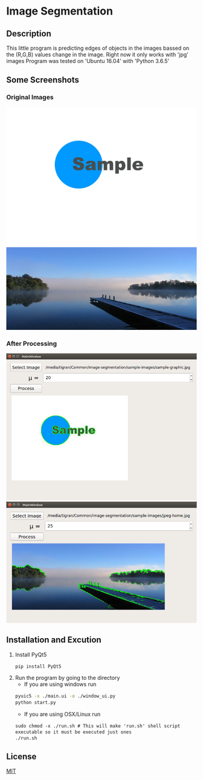 # Image Segmentation

## Description
This little program is predicting edges of objects in the images bassed on the (R,G,B) values change in the image.
Right now it only works with 'jpg' images
Program was tested on 'Ubuntu 16.04' with 'Python 3.6.5'

## Some Screenshots

### Original Images
![alt text](https://raw.githubusercontent.com/Tigran-teq-Tadevosyan/image-segmentation/master/sample-images/sample-graphic.jpg)
![alt text](https://raw.githubusercontent.com/Tigran-teq-Tadevosyan/image-segmentation/master/sample-images/jpeg-home.jpg)

### After Processing
![alt text](https://raw.githubusercontent.com/Tigran-teq-Tadevosyan/image-segmentation/master/result/Screenshot.png)
![alt text](https://raw.githubusercontent.com/Tigran-teq-Tadevosyan/image-segmentation/master/result/Screenshot2.png)

## Installation and Excution

1. Install PyQt5
    ```shell
    pip install PyQt5
    ```
2. Run the program by going to the directory
    * If you are using windows run
    ```bash
    pyuic5 -x ./main.ui -o ./window_ui.py
    python start.py
    ```
    * If you are using OSX/Linux run
    ```shell
    sudo chmod -x ./run.sh # This will make 'run.sh' shell script executable so it must be executed just ones
    ./run.sh
    ```
## License
[MIT](https://choosealicense.com/licenses/mit/)

